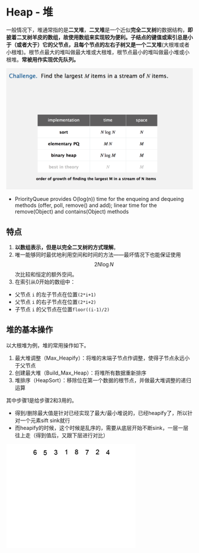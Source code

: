 # Heap - 堆

一般情况下，堆通常指的是**二叉堆**，**二叉堆**是一个近似**完全二叉树**的数据结构，**即披着二叉树羊皮的数组，**故使用数组来实现较为便利。子结点的键值或索引总是小于（或者大于）它的父节点，且每个节点的左右子树又是一个**二叉堆**(大根堆或者小根堆)。根节点最大的堆叫做最大堆或大根堆，根节点最小的堆叫做最小堆或小根堆。**常被用作实现优先队列。**


![Heap Complexity](../image/heap.png)

- PriorityQueue provides O(log(n)) time for the enqueing and dequeing methods (offer, poll, remove() and add); linear time for the remove(Object) and contains(Object) methods

## 特点

1. **以数组表示，但是以完全二叉树的方式理解**。
2. 唯一能够同时最优地利用空间和时间的方法——最坏情况下也能保证使用 $$2N \log N$$ 次比较和恒定的额外空间。
3. 在索引从0开始的数组中：
  - 父节点 `i` 的左子节点在位置`(2*i+1)`
  - 父节点 `i` 的右子节点在位置`(2*i+2)`
  - 子节点 `i` 的父节点在位置`floor((i-1)/2)`

## 堆的基本操作

以大根堆为例，堆的常用操作如下。

1. 最大堆调整（Max_Heapify）：将堆的末端子节点作调整，使得子节点永远小于父节点
2. 创建最大堆（Build_Max_Heap）：将堆所有数据重新排序
3. 堆排序（HeapSort）：移除位在第一个数据的根节点，并做最大堆调整的递归运算

其中步骤1是给步骤2和3用的。

- 得到/删除最大值是针对已经实现了最大/最小堆说的，已经heapify了，所以针对一个元素sift sink就行
- 而heapify的时候，这个时候是乱序的，需要从底层开始不断sink，一层一层往上走（得到值后，又跟下层进行对比）

![Heapsort-example](../image/Heapsort-example.gif)
